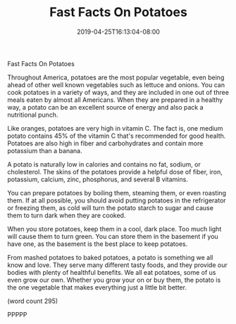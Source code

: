 ﻿---
title: "Fast Facts On Potatoes"
date: 2019-04-25T16:13:04-08:00
description: "Healthy Eating Tips for Web Success"
featured_image: "/images/Healthy Eating.jpg"
tags: ["Healthy Eating"]
---

Fast Facts On Potatoes

Throughout America, potatoes are the most popular
vegetable, even being ahead of other well known
vegetables such as lettuce and onions.  You can
cook potatoes in a variety of ways, and they are 
included in one out of three meals eaten by almost
all Americans.  When they are prepared in a healthy
way, a potato can be an excellent source of energy
and also pack a nutritional punch.

Like oranges, potatoes are very high in vitamin C.
The fact is, one medium potato contains 45% of the
vitamin C that's recommended for good health.  
Potatoes are also high in fiber and carbohydrates
and contain more potassium than a banana.

A potato is naturally low in calories and contains
no fat, sodium, or cholesterol.  The skins of the
potatoes provide a helpful dose of fiber, iron, 
potassium, calcium, zinc, phosphorus, and several
B vitamins.

You can prepare potatoes by boiling them, steaming
them, or even roasting them.  If at all possible,
you should avoid putting potatoes in the refrigerator
or freezing them, as cold will turn the potato 
starch to sugar and cause them to turn dark when
they are cooked.

When you store potatoes, keep them in a cool, dark
place. Too much light will cause them to turn green.
You can store them in the basement if you have 
one, as the basement is the best place to keep
potatoes.

From mashed potatoes to baked potatoes, a potato
is something we all know and love.  They serve 
many different tasty foods, and they provide our
bodies with plenty of healthful benefits.  We all
eat potatoes, some of us even grow our own.  Whether
you grow your on or buy them, the potato is 
the one vegetable that makes everything just a 
little bit better.

(word count 295)

PPPPP
